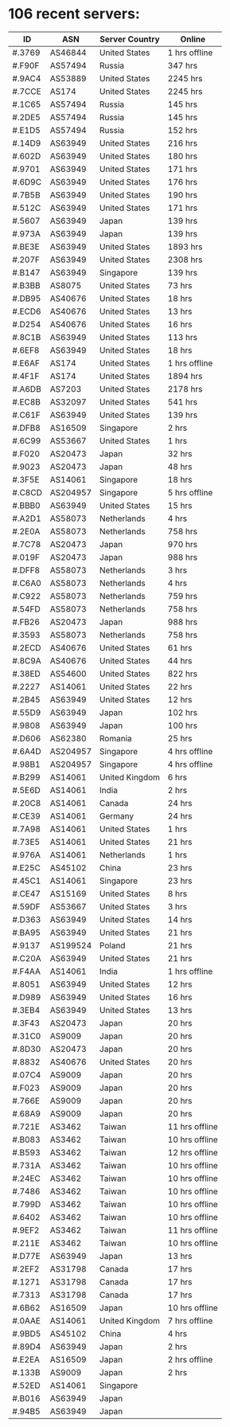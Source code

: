 # 106 recent servers:

| ID | ASN | Server Country | Online |
| ------ | ------ | ------ | ------ |
| #.3769 | AS46844 | United States | 1 hrs offline |
| #.F90F | AS57494 | Russia | 347 hrs |
| #.9AC4 | AS53889 | United States | 2245 hrs |
| #.7CCE | AS174 | United States | 2245 hrs |
| #.1C65 | AS57494 | Russia | 145 hrs |
| #.2DE5 | AS57494 | Russia | 145 hrs |
| #.E1D5 | AS57494 | Russia | 152 hrs |
| #.14D9 | AS63949 | United States | 216 hrs |
| #.602D | AS63949 | United States | 180 hrs |
| #.9701 | AS63949 | United States | 171 hrs |
| #.6D9C | AS63949 | United States | 176 hrs |
| #.7B5B | AS63949 | United States | 190 hrs |
| #.512C | AS63949 | United States | 171 hrs |
| #.5607 | AS63949 | Japan | 139 hrs |
| #.973A | AS63949 | Japan | 139 hrs |
| #.BE3E | AS63949 | United States | 1893 hrs |
| #.207F | AS63949 | United States | 2308 hrs |
| #.B147 | AS63949 | Singapore | 139 hrs |
| #.B3BB | AS8075 | United States | 73 hrs |
| #.DB95 | AS40676 | United States | 18 hrs |
| #.ECD6 | AS40676 | United States | 13 hrs |
| #.D254 | AS40676 | United States | 16 hrs |
| #.8C1B | AS63949 | United States | 113 hrs |
| #.6EF8 | AS63949 | United States | 18 hrs |
| #.E6AF | AS174 | United States | 1 hrs offline |
| #.4F1F | AS174 | United States | 1894 hrs |
| #.A6DB | AS7203 | United States | 2178 hrs |
| #.EC8B | AS32097 | United States | 541 hrs |
| #.C61F | AS63949 | United States | 139 hrs |
| #.DFB8 | AS16509 | Singapore | 2 hrs |
| #.6C99 | AS53667 | United States | 1 hrs |
| #.F020 | AS20473 | Japan | 32 hrs |
| #.9023 | AS20473 | Japan | 48 hrs |
| #.3F5E | AS14061 | Singapore | 18 hrs |
| #.C8CD | AS204957 | Singapore | 5 hrs offline |
| #.BBB0 | AS63949 | United States | 15 hrs |
| #.A2D1 | AS58073 | Netherlands | 4 hrs |
| #.2E0A | AS58073 | Netherlands | 758 hrs |
| #.7C78 | AS20473 | Japan | 970 hrs |
| #.019F | AS20473 | Japan | 988 hrs |
| #.DFF8 | AS58073 | Netherlands | 3 hrs |
| #.C6A0 | AS58073 | Netherlands | 4 hrs |
| #.C922 | AS58073 | Netherlands | 759 hrs |
| #.54FD | AS58073 | Netherlands | 758 hrs |
| #.FB26 | AS20473 | Japan | 988 hrs |
| #.3593 | AS58073 | Netherlands | 758 hrs |
| #.2ECD | AS40676 | United States | 61 hrs |
| #.8C9A | AS40676 | United States | 44 hrs |
| #.38ED | AS54600 | United States | 822 hrs |
| #.2227 | AS14061 | United States | 22 hrs |
| #.2B45 | AS63949 | United States | 12 hrs |
| #.55D9 | AS63949 | Japan | 102 hrs |
| #.9808 | AS63949 | Japan | 100 hrs |
| #.D606 | AS62380 | Romania | 25 hrs |
| #.6A4D | AS204957 | Singapore | 4 hrs offline |
| #.98B1 | AS204957 | Singapore | 4 hrs offline |
| #.B299 | AS14061 | United Kingdom | 6 hrs |
| #.5E6D | AS14061 | India | 2 hrs |
| #.20C8 | AS14061 | Canada | 24 hrs |
| #.CE39 | AS14061 | Germany | 24 hrs |
| #.7A98 | AS14061 | United States | 1 hrs |
| #.73E5 | AS14061 | United States | 21 hrs |
| #.976A | AS14061 | Netherlands | 1 hrs |
| #.E25C | AS45102 | China | 23 hrs |
| #.45C1 | AS14061 | Singapore | 23 hrs |
| #.CE47 | AS15169 | United States | 8 hrs |
| #.59DF | AS53667 | United States | 3 hrs |
| #.D363 | AS63949 | United States | 14 hrs |
| #.BA95 | AS63949 | United States | 21 hrs |
| #.9137 | AS199524 | Poland | 21 hrs |
| #.C20A | AS63949 | United States | 21 hrs |
| #.F4AA | AS14061 | India | 1 hrs offline |
| #.8051 | AS63949 | United States | 12 hrs |
| #.D989 | AS63949 | United States | 16 hrs |
| #.3EB4 | AS63949 | United States | 13 hrs |
| #.3F43 | AS20473 | Japan | 20 hrs |
| #.31C0 | AS9009 | Japan | 20 hrs |
| #.8D30 | AS20473 | Japan | 20 hrs |
| #.8832 | AS40676 | United States | 20 hrs |
| #.07C4 | AS9009 | Japan | 20 hrs |
| #.F023 | AS9009 | Japan | 20 hrs |
| #.766E | AS9009 | Japan | 20 hrs |
| #.68A9 | AS9009 | Japan | 20 hrs |
| #.721E | AS3462 | Taiwan | 11 hrs offline |
| #.B083 | AS3462 | Taiwan | 10 hrs offline |
| #.B593 | AS3462 | Taiwan | 12 hrs offline |
| #.731A | AS3462 | Taiwan | 10 hrs offline |
| #.24EC | AS3462 | Taiwan | 10 hrs offline |
| #.7486 | AS3462 | Taiwan | 10 hrs offline |
| #.799D | AS3462 | Taiwan | 10 hrs offline |
| #.6402 | AS3462 | Taiwan | 10 hrs offline |
| #.9EF2 | AS3462 | Taiwan | 11 hrs offline |
| #.211E | AS3462 | Taiwan | 10 hrs offline |
| #.D77E | AS63949 | Japan | 13 hrs |
| #.2EF2 | AS31798 | Canada | 17 hrs |
| #.1271 | AS31798 | Canada | 17 hrs |
| #.7313 | AS31798 | Canada | 17 hrs |
| #.6B62 | AS16509 | Japan | 10 hrs offline |
| #.0AAE | AS14061 | United Kingdom | 7 hrs offline |
| #.9BD5 | AS45102 | China | 4 hrs |
| #.89D4 | AS63949 | Japan | 2 hrs |
| #.E2EA | AS16509 | Japan | 2 hrs offline |
| #.133B | AS9009 | Japan | 2 hrs |
| #.52ED | AS14061 | Singapore | |
| #.B016 | AS63949 | Japan | |
| #.94B5 | AS63949 | Japan | |

